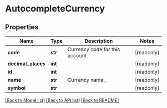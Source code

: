 # AutocompleteCurrency

## Properties
Name | Type | Description | Notes
------------ | ------------- | ------------- | -------------
**code** | **str** | Currency code for this account. | [readonly] 
**decimal_places** | **int** |  | [readonly] 
**id** | **int** |  | [readonly] 
**name** | **str** | Currency name. | [readonly] 
**symbol** | **str** |  | [readonly] 

[[Back to Model list]](../README.md#documentation-for-models) [[Back to API list]](../README.md#documentation-for-api-endpoints) [[Back to README]](../README.md)


